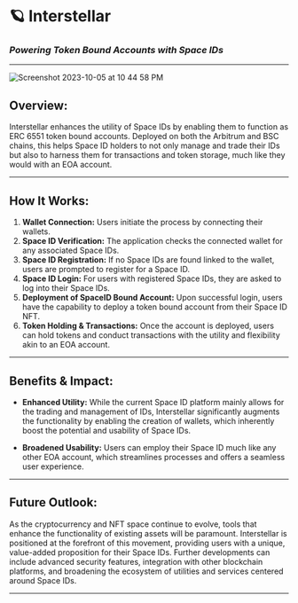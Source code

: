 # **🪐 Interstellar**

### _Powering Token Bound Accounts with Space IDs_

---
![Screenshot 2023-10-05 at 10 44 58 PM](https://github.com/punithbm/space-id-abstractor/assets/13044958/49cc328a-c4ab-4a2c-b256-98f72eaa6684)


## **Overview:**

Interstellar enhances the utility of Space IDs by enabling them to function as ERC 6551 token bound accounts.
Deployed on both the Arbitrum and BSC chains, this helps Space ID holders to not only manage and trade their IDs but also to harness them for transactions and token storage, much like they would with an EOA account.

---

## **How It Works:**

1. **Wallet Connection:** Users initiate the process by connecting their wallets.
2. **Space ID Verification:** The application checks the connected wallet for any associated Space IDs.
3. **Space ID Registration:** If no Space IDs are found linked to the wallet, users are prompted to register for a Space ID.
4. **Space ID Login:** For users with registered Space IDs, they are asked to log into their Space IDs.
5. **Deployment of SpaceID Bound Account:** Upon successful login, users have the capability to deploy a token bound account from their Space ID NFT.
6. **Token Holding & Transactions:** Once the account is deployed, users can hold tokens and conduct transactions with the utility and flexibility akin to an EOA account.

---

## **Benefits & Impact:**

- **Enhanced Utility:** While the current Space ID platform mainly allows for the trading and management of IDs, Interstellar significantly augments the functionality by enabling the creation of wallets, which inherently boost the potential and usability of Space IDs.

- **Broadened Usability:** Users can employ their Space ID much like any other EOA account, which streamlines processes and offers a seamless user experience.

---

## **Future Outlook:**

As the cryptocurrency and NFT space continue to evolve, tools that enhance the functionality of existing assets will be paramount. Interstellar is positioned at the forefront of this movement, providing users with a unique, value-added proposition for their Space IDs. Further developments can include advanced security features, integration with other blockchain platforms, and broadening the ecosystem of utilities and services centered around Space IDs.

---
